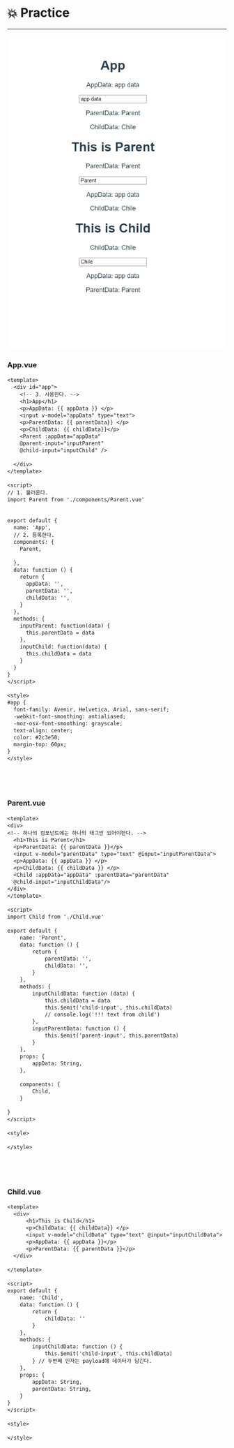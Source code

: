 # :boom: Practice

---



### 															![image-20211109163821417](1109_practice.assets/image-20211109163821417.png)					

### App.vue

```vue
<template>
  <div id="app">
    <!-- 3. 사용한다. -->
    <h1>App</h1>
    <p>AppData: {{ appData }} </p>
    <input v-model="appData" type="text">
    <p>ParentData: {{ parentData}} </p>
    <p>ChildData: {{ childData}}</p>
    <Parent :appData="appData" 
    @parent-input="inputParent"
    @child-input="inputChild" />

  </div>
</template>

<script>
// 1. 불러온다.
import Parent from './components/Parent.vue'


export default {
  name: 'App',
  // 2. 등록한다.
  components: {
    Parent,

  },
  data: function () {
    return {
      appData: '',
      parentData: '',
      childData: '',
    }
  },
  methods: {
    inputParent: function(data) {
      this.parentData = data
    },
    inputChild: function(data) {
      this.childData = data
    }
  }
}
</script>

<style>
#app {
  font-family: Avenir, Helvetica, Arial, sans-serif;
  -webkit-font-smoothing: antialiased;
  -moz-osx-font-smoothing: grayscale;
  text-align: center;
  color: #2c3e50;
  margin-top: 60px;
}
</style>

```

​																																						

​																																

### Parent.vue

```vue
<template>
<div>
<!-- 하나의 컴포넌트에는 하나의 태그만 있어야한다. -->
  <h1>This is Parent</h1>
  <p>ParentData: {{ parentData }}</p>
  <input v-model="parentData" type="text" @input="inputParentData">
  <p>AppData: {{ appData }} </p>
  <p>ChildData: {{ childData }} </p>
  <Child :appData="appData" :parentData="parentData"
  @child-input="inputChildData"/>
</div>
</template>

<script>
import Child from './Child.vue'

export default {
    name: 'Parent',
    data: function () {
        return {
            parentData: '',
            childData: '',
        }
    },
    methods: {
        inputChildData: function (data) {
            this.childData = data
            this.$emit('child-input', this.childData)
            // console.log('!!! text from child')
        },
        inputParentData: function () {
            this.$emit('parent-input', this.parentData)
        }
    },
    props: {
        appData: String,
    },

    components: {
        Child,
    }

}
</script>

<style>

</style>
```

​																																			

​																																																																																

### Child.vue

```vue
<template>
  <div>
      <h1>This is Child</h1>
      <p>ChildData: {{ childData}} </p>
      <input v-model="childData" type="text" @input="inputChildData">
      <p>AppData: {{ appData }}</p>
      <p>ParentData: {{ parentData }}</p>
  </div>

</template>

<script>
export default {
    name: 'Child',
    data: function () {
        return {
            childData: ''
        }
    },
    methods: {
        inputChildData: function () {
            this.$emit('child-input', this.childData)
        } // 두번째 인자는 payload에 데이터가 담긴다.
    },
    props: {
        appData: String,
        parentData: String,
    }
}
</script>

<style>

</style>
```

​																																					

​																									

​																																					

